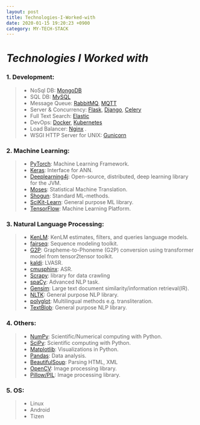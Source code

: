 ```yaml
---
layout: post
title: Technologies-I-Worked-with
date: 2020-01-15 19:20:23 +0900
category: MY-TECH-STACK
---
```


# _Technologies I Worked with_
### 1. Development:
> * NoSql DB:  [MongoDB](https://www.mongodb.com/)
> * SQL DB: [MySQL](https://www.mysql.com/)
> * Message Queue: [RabbitMQ](https://www.rabbitmq.com/), [MQTT](https://mqtt.org/)
> * Server & Concurrency:  [Flask](https://flask.palletsprojects.com/), [Django](https://www.djangoproject.com/), [Celery](https://docs.celeryproject.org/)
> * Full Text Search: [Elastic](https://www.elastic.co)
> * DevOps: [Docker](https://www.docker.com/), [Kubernetes](https://kubernetes.io/)
> * Load Balancer: [Nginx](https://www.nginx.com/) .
> * WSGI HTTP Server for UNIX: [Gunicorn](https://gunicorn.org/) 

### 2. **Machine Learning**: 
> * [PyTorch](https://pytorch.org/): Machine Learning Framework.
> * [Keras](https://keras.io/): Interface for ANN.
> * [Deeplearning4j](https://deeplearning4j.org/): Open-source, distributed, deep learning library for the JVM.
> * [Moses](http://www.statmt.org/moses/): Statistical Machine Translation.
> * [Shogun](https://www.shogun-toolbox.org/): Standard ML-methods.
> * [SciKit-Learn](https://scikit-learn.org/stable/): General purpose ML library.
> * [TensorFlow](https://www.tensorflow.org/): Machine Learning Platform.

### 3. Natural Language Processing: 
> * [KenLM](https://github.com/kpu/kenlm): KenLM estimates, filters, and queries language models.
> * [fairseq](https://github.com/pytorch/fairseq): Sequence modeling toolkit.
> * [G2P](https://github.com/cmusphinx/g2p-seq2seq):  Grapheme-to-Phoneme (G2P) conversion using transformer model from tensor2tensor toolkit.
> * [kaldi](http://kaldi-asr.org/): LVASR.
> * [cmusphinx](https://cmusphinx.github.io/): ASR.
> * [Scrapy](https://scrapy.org/): library for data crawling
> * [spaCy](https://spacy.io/): Advanced NLP task.
> * [Gensim](https://pypi.org/project/gensim/): Large text document similarity/information retrieval(IR).
> * [NLTK](https://www.nltk.org/): General purpose NLP library.
> * [polyglot](https://pypi.org/project/polyglot/): Multilingual methods e.g. transliteration.
> * [TextBlob](https://pypi.org/project/textblob/): General purpose NLP library.

### 4. Others:
> * [NumPy](https://numpy.org/): Scientific/Numerical computing with Python.
> * [SciPy](https://www.scipy.org/): Scientific computing with Python.
> * [Matplotlib](https://matplotlib.org/): Visualizations in Python.
> * [Pandas](https://pandas.pydata.org/): Data analysis.
> * [BeautifulSoup](https://pypi.org/project/beautifulsoup4/): Parsing HTML, XML 
> * [OpenCV](https://pypi.org/project/opencv-python/): Image processing library.
> * [Pillow/PIL](https://pypi.org/project/Pillow/): Image processing library.

### 5. OS:
> * Linux
> * Android
> * Tizen



